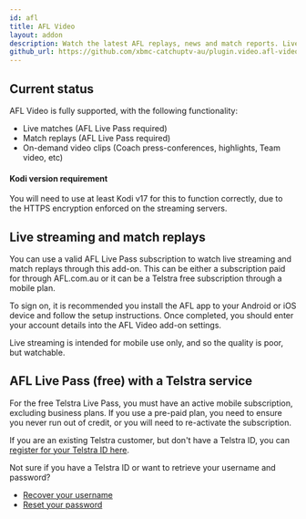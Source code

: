 ```yaml
---
id: afl
title: AFL Video
layout: addon
description: Watch the latest AFL replays, news and match reports. Live streaming and match replays available with a valid AFL Live Pass.
github_url: https://github.com/xbmc-catchuptv-au/plugin.video.afl-video
---
```


## Current status

AFL Video is fully supported, with the following functionality:

 - Live matches (AFL Live Pass required)
 - Match replays (AFL Live Pass required)
 - On-demand video clips (Coach press-conferences, highlights, Team video, etc)

<div class="bs-callout bs-callout-danger">
  <h4>Kodi version requirement</h4>
  You will need to use at least Kodi v17 for this to function correctly, due to the HTTPS encryption enforced on the streaming servers.
</div>


## Live streaming and match replays 

You can use a valid AFL Live Pass subscription to watch live streaming and match replays through this add-on. This can be either a subscription paid for through AFL.com.au or it can be a Telstra free subscription through a mobile plan.

To sign on, it is recommended you install the AFL app to your Android or iOS device and follow the setup instructions. Once completed, you should enter your account details into the AFL Video add-on settings.

Live streaming is intended for mobile use only, and so the quality is poor, but watchable.


## AFL Live Pass (free) with a Telstra service

For the free Telstra Live Pass, you must have an active mobile subscription, excluding business plans. If you use a pre-paid plan, you need to ensure you never run out of credit, or you will need to re-activate the subscription.

If you are an existing Telstra customer, but don't have a Telstra ID, you can [register for your Telstra ID here](https://id.telstra.com.au/register?red=/register).

Not sure if you have a Telstra ID or want to retrieve your username and password?

 - [Recover your username](https://myacct.telstra.com/forgottenUsername?execution=e1s1)
 - [Reset your password](https://myacct.telstra.com/forgottenPassword?execution=e2s1)
